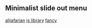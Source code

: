 

## Minimalist slide out menu



[alijafarian](http://alijafarian.com/jquery-horizontal-slideout-menu/)
 [js library](https://mango.github.io/slideout/)
[fancy](http://tympanus.net/Development/OffCanvasMenuEffects/sideslide.html)
